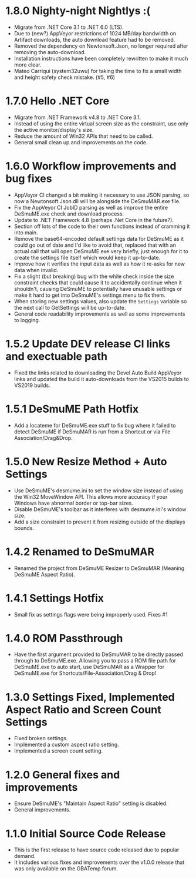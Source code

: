 # 1.8.0 Nighty-night Nightlys :(

- Migrate from .NET Core 3.1 to .NET 6.0 (LTS).
- Due to (new?) AppVeyor restrictions of 1024 MB/day bandwidth on Artifact downloads, the auto download feature had to be removed.
- Removed the dependency on Newtonsoft.Json, no longer required after removing the auto-download.
- Installation instructions have been completely rewritten to make it much more clear.
- Mateo Carriqui (system32uwu) for taking the time to fix a small width and height safety check mistake. (#5, #6)

# 1.7.0 Hello .NET Core

- Migrate from .NET Framework v4.8 to .NET Core 3.1.
- Instead of using the entire virtual screen size as the constraint, use only the active monitor/display's size.
- Reduce the amount of Win32 APIs that need to be called.
- General small clean up and improvements on the code.

# 1.6.0 Workflow improvements and bug fixes

- AppVeyor CI changed a bit making it necessary to use JSON parsing, so now a Newtonsoft.Json.dll will be alongside the DeSmuMAR.exe file.
- Fix the AppVeyor CI JobID parsing as well as improve the entire DeSmuME.exe check and download process.
- Update to .NET Framework 4.8 (perhaps .Net Core in the future?).
- Section off lots of the code to their own functions instead of cramming it into main.
- Remove the base64-encoded default settings data for DeSmuME as it could go out of date and I'd like to avoid that, replaced that with an actual call that will open DeSmuME.exe very briefly, just enough for it to create the settings file itself which would keep it up-to-date.
- Improve how it verifies the input data as well as how it re-asks for new data when invalid.
- Fix a slight (but breaking) bug with the while check inside the size constraint checks that could cause it to accidentally continue when it shouldn't, causing DeSmuME to potentially have unusable settings or make it hard to get into DeSmuME's settings menu to fix them.
- When storing new settings values, also update the `Settings` variable so the next call to GetSettings will be up-to-date.
- General code readability improvements as well as some improvements to logging.

# 1.5.2 Update DEV release CI links and exectuable path

- Fixed the links related to downloading the Devel Auto Build AppVeyor links and updated the build it auto-downloads from the VS2015 builds to VS2019 builds.

# 1.5.1 DeSmuME Path Hotfix

- Add a locateme for DeSmuME.exe stuff to fix bug where it failed to detect DeSmuME if DeSmuMAR is run from a Shortcut or via File Association/Drag&Drop.

# 1.5.0 New Resize Method + Auto Settings

- Use DeSmuME's desmume.ini to set the window size instead of using the Win32 MoveWindow API. This allows more accuracy if your Windows have abnormal border or top-bar sizes.
- Disable DeSmuME's toolbar as it interferes with desmume.ini's window size.
- Add a size constraint to prevent it from resizing outside of the displays bounds.

# 1.4.2 Renamed to DeSmuMAR

- Renamed the project from DeSmuME Resizer to DeSmuMAR (Meaning DeSmuME Aspect Ratio).

# 1.4.1 Settings Hotfix

- Small fix as settings flags were being improperly used. Fixes #1

# 1.4.0 ROM Passthrough

- Have the first argument provided to DeSmuMAR to be directly passed through to DeSmuME.exe. Allowing you to pass a ROM file path for DeSmuME.exe to auto start, use DeSmuMAR as a Wrapper for DeSmuME.exe for Shortcuts/File-Association/Drag & Drop!

# 1.3.0 Settings Fixed, Implemented Aspect Ratio and Screen Count Settings

- Fixed broken settings.
- Implemented a custom aspect ratio setting.
- Implemented a screen count setting.

# 1.2.0 General fixes and improvements

- Ensure DeSmuME's "Maintain Aspect Ratio" setting is disabled.
- General improvements.

# 1.1.0 Initial Source Code Release

- This is the first release to have source code released due to popular demand.
- It includes various fixes and improvements over the v1.0.0 release that was only available on the GBATemp forum.
